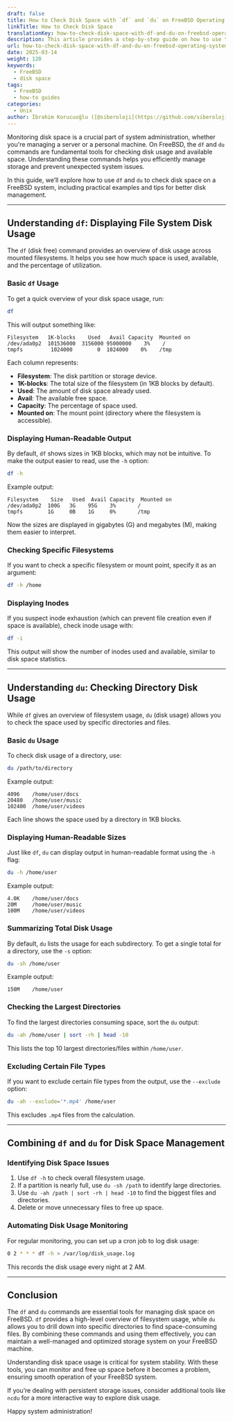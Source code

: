 ```yaml
---
draft: false
title: How to Check Disk Space with `df` and `du` on FreeBSD Operating System
linkTitle: How to Check Disk Space
translationKey: how-to-check-disk-space-with-df-and-du-on-freebsd-operating-system
description: This article provides a step-by-step guide on how to use the `df` and `du` commands to check disk space on a FreeBSD.
url: how-to-check-disk-space-with-df-and-du-on-freebsd-operating-system
date: 2025-03-14
weight: 120
keywords:
  - FreeBSD
  - disk space
tags:
  - FreeBSD
  - how-to guides
categories:
  - Unix
author: İbrahim Korucuoğlu ([@siberoloji](https://github.com/siberoloji))
---
```

Monitoring disk space is a crucial part of system administration, whether you're managing a server or a personal machine. On FreeBSD, the `df` and `du` commands are fundamental tools for checking disk usage and available space. Understanding these commands helps you efficiently manage storage and prevent unexpected system issues.

In this guide, we’ll explore how to use `df` and `du` to check disk space on a FreeBSD system, including practical examples and tips for better disk management.

---

## Understanding `df`: Displaying File System Disk Usage

The `df` (disk free) command provides an overview of disk usage across mounted filesystems. It helps you see how much space is used, available, and the percentage of utilization.

### Basic `df` Usage

To get a quick overview of your disk space usage, run:

```sh
df
```

This will output something like:

```
Filesystem   1K-blocks    Used   Avail Capacity  Mounted on
/dev/ada0p2  101536000  3156000 95000000    3%    /
tmpfs         1024000        0  1024000    0%    /tmp
```

Each column represents:

- **Filesystem**: The disk partition or storage device.
- **1K-blocks**: The total size of the filesystem (in 1KB blocks by default).
- **Used**: The amount of disk space already used.
- **Avail**: The available free space.
- **Capacity**: The percentage of space used.
- **Mounted on**: The mount point (directory where the filesystem is accessible).

### Displaying Human-Readable Output

By default, `df` shows sizes in 1KB blocks, which may not be intuitive. To make the output easier to read, use the `-h` option:

```sh
df -h
```

Example output:

```
Filesystem    Size   Used  Avail Capacity  Mounted on
/dev/ada0p2  100G   3G    95G    3%       /
tmpfs        1G     0B    1G     0%       /tmp
```

Now the sizes are displayed in gigabytes (G) and megabytes (M), making them easier to interpret.

### Checking Specific Filesystems

If you want to check a specific filesystem or mount point, specify it as an argument:

```sh
df -h /home
```

### Displaying Inodes

If you suspect inode exhaustion (which can prevent file creation even if space is available), check inode usage with:

```sh
df -i
```

This output will show the number of inodes used and available, similar to disk space statistics.

---

## Understanding `du`: Checking Directory Disk Usage

While `df` gives an overview of filesystem usage, `du` (disk usage) allows you to check the space used by specific directories and files.

### Basic `du` Usage

To check disk usage of a directory, use:

```sh
du /path/to/directory
```

Example output:

```
4096    /home/user/docs
20480   /home/user/music
102400  /home/user/videos
```

Each line shows the space used by a directory in 1KB blocks.

### Displaying Human-Readable Sizes

Just like `df`, `du` can display output in human-readable format using the `-h` flag:

```sh
du -h /home/user
```

Example output:

```
4.0K    /home/user/docs
20M     /home/user/music
100M    /home/user/videos
```

### Summarizing Total Disk Usage

By default, `du` lists the usage for each subdirectory. To get a single total for a directory, use the `-s` option:

```sh
du -sh /home/user
```

Example output:

```
150M    /home/user
```

### Checking the Largest Directories

To find the largest directories consuming space, sort the `du` output:

```sh
du -ah /home/user | sort -rh | head -10
```

This lists the top 10 largest directories/files within `/home/user`.

### Excluding Certain File Types

If you want to exclude certain file types from the output, use the `--exclude` option:

```sh
du -ah --exclude='*.mp4' /home/user
```

This excludes `.mp4` files from the calculation.

---

## Combining `df` and `du` for Disk Space Management

### Identifying Disk Space Issues

1. Use `df -h` to check overall filesystem usage.
2. If a partition is nearly full, use `du -sh /path` to identify large directories.
3. Use `du -ah /path | sort -rh | head -10` to find the biggest files and directories.
4. Delete or move unnecessary files to free up space.

### Automating Disk Usage Monitoring

For regular monitoring, you can set up a cron job to log disk usage:

```sh
0 2 * * * df -h > /var/log/disk_usage.log
```

This records the disk usage every night at 2 AM.

---

## Conclusion

The `df` and `du` commands are essential tools for managing disk space on FreeBSD. `df` provides a high-level overview of filesystem usage, while `du` allows you to drill down into specific directories to find space-consuming files. By combining these commands and using them effectively, you can maintain a well-managed and optimized storage system on your FreeBSD machine.

Understanding disk space usage is critical for system stability. With these tools, you can monitor and free up space before it becomes a problem, ensuring smooth operation of your FreeBSD system.

If you’re dealing with persistent storage issues, consider additional tools like `ncdu` for a more interactive way to explore disk usage.

Happy system administration!
